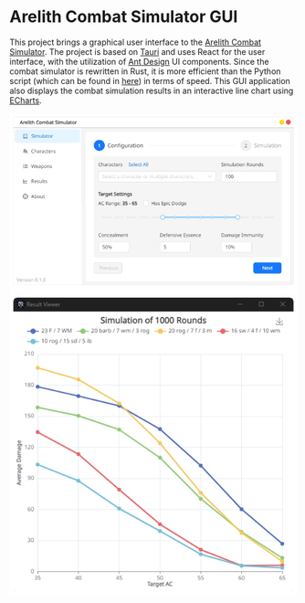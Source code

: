 # Arelith Combat Simulator GUI
This project brings a graphical user interface to the [Arelith Combat Simulator](https://github.com/egebilecen/arelith-combat-simulator). The project is based on [Tauri](https://tauri.app/) and uses React for the user interface, with the utilization of [Ant Design](https://ant.design/) UI components. Since the combat simulator is rewritten in Rust, it is more efficient than the Python script (which can be found in [here](https://github.com/egebilecen/arelith-combat-simulator-gui/releases/tag/archive%2Fpython-version)) in terms of speed. This GUI application also displays the combat simulation results in an interactive line chart using [ECharts](https://echarts.apache.org/en/index.html).

<div align="center">
    <img src="https://github.com/egebilecen/arelith-combat-simulator-gui/blob/main/.github/images/app-main.png">
</div>

<div align="center">
    <img src="https://github.com/egebilecen/arelith-combat-simulator-gui/blob/main/.github/images/result-viewer.png">
</div>
